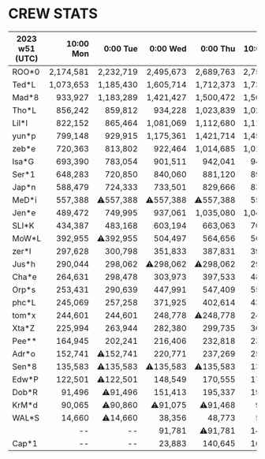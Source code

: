 # CREW STATS



|2023 w51 (UTC)|10:00 Mon|0:00 Tue|0:00 Wed|0:00 Thu|10:00 Thu|0:00 Fri|10:00 Fri|
|--|--:|--:|--:|--:|--:|--:|--:|
|ROO*0|2,174,581|2,232,719|2,495,673|2,689,763|2,754,002|47,838|77,036|
|Ted*L|1,073,653|1,185,430|1,605,714|1,712,373|1,733,242|44,969|49,271|
|Mad*8|933,927|1,183,289|1,421,427|1,500,472|1,504,002|62,644|67,733|
|Tho*L|856,242|859,812|934,228|1,023,839|1,026,580|9,262|11,659|
|Lil*l|822,152|865,464|1,081,069|1,112,680|1,115,609|0|5,284|
|yun*p|799,148|929,915|1,175,361|1,421,714|1,458,702|24,067|73,604|
|zeb*e|720,363|813,802|922,464|1,014,685|1,017,657|0|4,509|
|Isa*G|693,390|783,054|901,511|942,041|946,198|1,066|8,172|
|Ser*1|648,283|720,850|840,060|881,120|890,908|1,579|6,341|
|Jap*n|588,479|724,333|733,501|829,666|831,879|22,891|⚠️22,891|
|MeD*i|557,388|⚠️557,388|⚠️557,388|⚠️557,388|557,388|⚠️0|⚠️0|
|Jen*e|489,472|749,995|937,061|1,035,080|1,046,984|84,358|113,066|
|SLI*K|434,387|483,168|603,194|663,063|700,728|4,005|13,277|
|MoW*L|392,955|⚠️392,955|504,497|564,656|564,896|0|3,128|
|zer*l|297,628|300,798|351,833|387,831|393,108|24,525|73,488|
|Jus*h|290,044|298,062|⚠️298,062|⚠️298,062|298,162|5,596|23,240|
|Cha*e|264,631|298,478|303,973|397,533|484,087|0|⚠️0|
|Orp*s|253,431|290,639|447,991|547,409|558,926|12,417|25,767|
|phc*L|245,069|257,258|371,925|402,614|437,814|1,240|3,311|
|tom*x|244,601|244,601|248,778|⚠️248,778|248,778|19,835|⚠️19,835|
|Xta*Z|225,994|263,944|282,380|299,735|303,125|25,678|25,978|
|Pee**|164,945|202,241|216,406|232,818|236,229|6,667|9,614|
|Adr*o|152,741|⚠️152,741|220,771|237,269|250,798|109,799|112,012|
|Sen*8|135,583|⚠️135,583|⚠️135,583|⚠️135,583|135,583|⚠️0|⚠️0|
|Edw*P|122,501|⚠️122,501|148,549|170,555|170,555|7,020|⚠️7,020|
|Dob*R|91,496|⚠️91,496|151,413|195,337|195,337|⚠️0|9,489|
|KrM*d|90,065|⚠️90,860|⚠️91,075|⚠️91,468|91,468|881|⚠️881|
|WAL*S|14,660|⚠️14,660|38,356|48,773|57,796|17,231|⚠️17,524|
||--|--|91,781|⚠️91,781|147,503|517|⚠️564|
|Cap*1|--|--|23,883|140,645|166,813|--|--|

